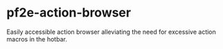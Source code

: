 # pf2e-action-browser
Easily accessible action browser alleviating the need for excessive action macros in the hotbar.
